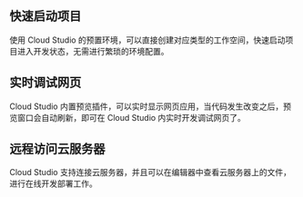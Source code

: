 ## 快速启动项目
使用 Cloud Studio 的预置环境，可以直接创建对应类型的工作空间，快速启动项目进入开发状态，无需进行繁琐的环境配置。

## 实时调试网页
Cloud Studio 内置预览插件，可以实时显示网页应用，当代码发生改变之后，预览窗口会自动刷新，即可在 Cloud Studio 内实时开发调试网页了。

## 远程访问云服务器
Cloud Studio 支持连接云服务器，并且可以在编辑器中查看云服务器上的文件，进行在线开发部署工作。
